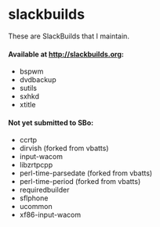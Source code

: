 slackbuilds
===========

These are SlackBuilds that I maintain.

#### Available at http://slackbuilds.org:

* bspwm
* dvdbackup
* sutils
* sxhkd
* xtitle

#### Not yet submitted to SBo:

* ccrtp
* dirvish (forked from vbatts)
* input-wacom
* libzrtpcpp
* perl-time-parsedate (forked from vbatts)
* perl-time-period (forked from vbatts)
* requiredbuilder
* sflphone
* ucommon
* xf86-input-wacom
